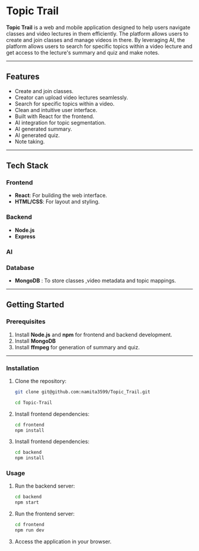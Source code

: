 # Topic Trail

**Topic Trail** is a web and mobile application designed to help users navigate classes and video lectures in them efficiently. The platform allows users to create and join classes and manage videos in there. By leveraging AI, the platform allows users to search for specific topics within a video lecture and get access to the lecture's summary and quiz and make notes.

---

## Features

- Create and join classes.
- Creator can upload video lectures seamlessly.
- Search for specific topics within a video.
- Clean and intuitive user interface.
- Built with React for the frontend.
- AI integration for topic segmentation.
- AI generated summary.
- AI generated quiz.
- Note taking.

---

## Tech Stack

### Frontend
- **React**: For building the web interface.
- **HTML/CSS**: For layout and styling.

### Backend
- **Node.js** 
- **Express** 

### AI

### Database
- **MongoDB** : To store classes ,video metadata and topic mappings.

---

## Getting Started

### Prerequisites
1. Install **Node.js** and **npm** for frontend and backend development.
2. Install **MongoDB** 
3. Install **ffmpeg** for generation of summary and quiz.

---

### Installation

1. Clone the repository:
   ```bash
   git clone git@github.com:namita3599/Topic_Trail.git
   ```

   ```bash
   cd Topic-Trail
   ```

2. Install frontend dependencies:
    ```bash
    cd frontend
    npm install
    ```

3. Install frontend dependencies:
    ```bash
    cd backend
    npm install
    ```

### Usage
1. Run the backend server:
    ```bash
    cd backend
    npm start
    ```

2. Run the frontend server:
    ```bash
    cd frontend
    npm run dev
    ```
3. Access the application in your browser.